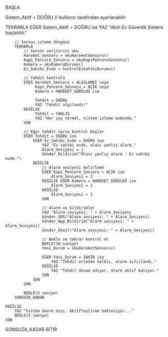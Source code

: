 BAŞLA

Sistem_Aktif = DOĞRU   // kullanıcı tarafından ayarlanabilir

TEKRARLA
    EĞER Sistem_Aktif = DOĞRU ise
        YAZ "Akıllı Ev Güvenlik Sistemi başlatıldı."

        // Sonsuz izleme döngüsü
        TEKRARLA
            // Sensör verilerini oku
            Hareket_Sensoru = okuHareketSensoru()
            Kapi_Pencere_Sensoru = okuKapiPencereSensoru()
            Kamera = okuKameraDurumu()
            Ev_Sahibi_Evde = kontrolEvSahibiDurumu()

            // Tehdit kontrolü
            EĞER Hareket_Sensoru = ALGILANDI veya 
                 Kapi_Pencere_Sensoru = AÇIK veya 
                 Kamera = HAREKET_GÖRÜLDÜ ise
                 
                 Tehdit = DOĞRU
                 YAZ "Tehdit algılandı!"
            DEĞİLSE
                 Tehdit = YANLIŞ
                 YAZ "Her şey normal, sistem izleme modunda."
            SON

            // Eğer tehdit varsa kontrol başlar
            EĞER Tehdit = DOĞRU ise
                EĞER Ev_Sahibi_Evde = DOĞRU ise
                    YAZ "Ev sahibi evde, olası yanlış alarm."
                    Alarm_Seviyesi = 1
                    Gönder_Bildirim("Olası yanlış alarm - Ev sahibi evde.")
                DEĞİLSE
                    // Alarm seviyesi belirleme
                    EĞER Kapi_Pencere_Sensoru = AÇIK ise
                        Alarm_Seviyesi = 3
                    DEĞİLSE EĞER Kamera = HAREKET_GÖRÜLDÜ ise
                        Alarm_Seviyesi = 2
                    DEĞİLSE
                        Alarm_Seviyesi = 1
                    SON

                    // Alarm ve bildirimler
                    YAZ "Alarm seviyesi: " + Alarm_Seviyesi
                    Gönder_SMS("Alarm seviyesi: " + Alarm_Seviyesi)
                    Gönder_App_Bildirim("Alarm seviyesi: " + Alarm_Seviyesi)
                    Gönder_Email("Alarm seviyesi: " + Alarm_Seviyesi)

                    // Bekle ve tekrar kontrol et
                    BEKLE(10 saniye)
                    Yeni_Durum = okuHareketSensoru()

                    EĞER Yeni_Durum = SAKİN ise
                        YAZ "Tehdit ortadan kalktı, alarm sıfırlandı."
                    DEĞİLSE
                        YAZ "Tehdit devam ediyor, alarm aktif kalıyor."
                    SON
                SON
            SON

            BEKLE(5 saniye)
        SONSUZA_KADAR

    DEĞİLSE
        YAZ "Sistem devre dışı. Aktifleştirme bekleniyor..."
        BEKLE(5 saniye)
    SON

SONSUZA_KADAR
BİTİR
